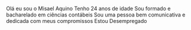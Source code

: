 Olá eu sou o Misael Aquino 
Tenho 24 anos de idade
Sou formado e bacharelado em ciências contábeis
Sou uma pessoa bem comunicativa e dedicada com meus compromissos
Estou Desempregado
